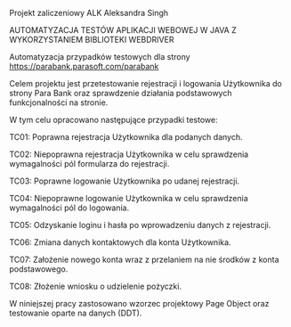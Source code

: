 Projekt zaliczeniowy ALK Aleksandra Singh

AUTOMATYZACJA TESTÓW APLIKACJI WEBOWEJ W JAVA Z WYKORZYSTANIEM BIBLIOTEKI WEBDRIVER

Automatyzacja przypadków testowych dla strony https://parabank.parasoft.com/parabank

Celem projektu jest przetestowanie rejestracji i logowania Użytkownika do strony Para Bank oraz sprawdzenie działania podstawowych funkcjonalności na stronie.

W tym celu opracowano następujące przypadki testowe:

TC01: Poprawna rejestracja Użytkownika dla podanych danych.

TC02: Niepoprawna rejestracja Użytkownika w celu sprawdzenia wymagalności pól formularza do rejestracji. 

TC03: Poprawne logowanie Użytkownika po udanej rejestracji. 

TC04: Niepoprawne logowanie Użytkownika w celu sprawdzenia wymagalności pól do logowania. 

TC05: Odzyskanie loginu i hasła po wprowadzeniu danych z rejestracji. 

TC06: Zmiana danych kontaktowych dla konta Użytkownika. 

TC07: Założenie nowego konta wraz z przelaniem na nie środków z konta podstawowego. 

TC08: Złożenie wniosku o udzielenie pożyczki.

W niniejszej pracy zastosowano wzorzec projektowy Page Object oraz testowanie oparte na danych (DDT).
